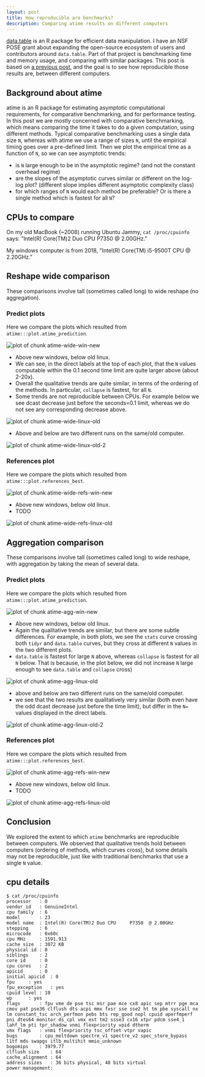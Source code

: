 ```yaml
---
layout: post
title: How reproducible are benchmarks?
description: Comparing atime results on different computers
---
```


[data.table](https://github.com/rdatatable/data.table) is an R package
for efficient data manipulation.  I have an NSF POSE grant about
expanding the open-source ecosystem of users and contributors around
`data.table`.  Part of that project is benchmarking time and memory
usage, and comparing with similar packages. This post is based on [a
previous post](https://tdhock.github.io/blog/2024/collapse-reshape/),
and the goal is to see how reproducible those results are, between
different computers.

## Background about atime

atime is an R package for estimating asymptotic computational requirements, for comparative benchmarking, and for performance testing. In this post we are mostly concerned with comparative benchmarking, which means comparing the time it takes to do a given computation, using different methods. Typical comparative benchmarking uses a single data size `N`, whereas with atime we use a range of sizes `N`, until the empirical timing goes over a pre-defined limit. Then we plot the empirical time as a function of `N`, so we can see asymptotic trends:

* is `N` large enough to be in the asymptotic regime? (and not the constant overhead regime)
* are the slopes of the asymptotic curves similar or different on the log-log plot? (different slope implies different asymptotic complexity class)
* for which ranges of `N` would each method be preferable? Or is there a single method which is fastest for all `N`?

## CPUs to compare

On my old MacBook (~2008) running Ubuntu Jammy, `cat /proc/cpuinfo` says: "Intel(R)
Core(TM)2 Duo CPU P7350 @ 2.00GHz."

My windows computer is from 2018, "Intel(R) Core(TM) i5-9500T CPU @ 2.20GHz."

## Reshape wide comparison

These comparisons involve tall (sometimes called long) to wide reshape (no aggregation).

### Predict plots

Here we compare the plots which resulted from `atime:::plot.atime_prediction`.

![plot of chunk atime-wide-win-new](/assets/img/2024-08-06-atime-different-cpu/atime-wide-win-new.png)

* Above new windows, below old linux.
* We can see, in the direct labels at the top of each plot, that the `N` values computable within the 0.1 second time limit are quite larger above (about 2-20x).
* Overall the qualitative trends are quite similar, in terms of the ordering of the methods. In particular, `collapse` is fastest, for all `N`.
* Some trends are not reproducible between CPUs. For example below we see dcast decrease just before the seconds=0.1 limit, whereas we do not see any corresponding decrease above.

![plot of chunk atime-wide-linux-old](/assets/img/2024-08-06-atime-different-cpu/atime-wide-linux-old.png)

* Above and below are two different runs on the same/old computer.

![plot of chunk atime-wide-linux-old-2](/assets/img/2024-08-06-atime-different-cpu/atime-wide-linux-old-2.png)

### References plot

Here we compare the plots which resulted from `atime:::plot.references_best`.

![plot of chunk atime-wide-refs-win-new](/assets/img/2024-08-06-atime-different-cpu/atime-wide-refs-win-new.png)

* Above new windows, below old linux.
* TODO

![plot of chunk atime-wide-refs-linux-old](/assets/img/2024-08-06-atime-different-cpu/atime-wide-refs-linux-old.png)

## Aggregation comparison

These comparisons involve tall (sometimes called long) to wide reshape, with aggregation by taking the mean of several data.

### Predict plots

Here we compare the plots which resulted from `atime:::plot.atime_prediction`.

![plot of chunk atime-agg-win-new](/assets/img/2024-08-06-atime-different-cpu/atime-agg-win-new.png)

* Above new windows, below old linux.
* Again the qualitative trends are similar, but there are some subtle differences. For example, in both plots, we see the `stats` curve crossing both `tidyr` and `data.table` curves, but they cross at different `N` values in the two different plots.
* `data.table` is fastest for large `N` above, whereas `collapse` is fastest for all `N` below. That is because, in the plot below, we did not increase `N` large enough to see `data.table` and `collapse` cross)

![plot of chunk atime-agg-linux-old](/assets/img/2024-08-06-atime-different-cpu/atime-agg-linux-old.png)

* above and below are two different runs on the same/old computer.
* we see that the two results are qualitatively very similar (both even have the odd dcast decrease just before the time limit), but differ in the `N=` values displayed in the direct labels.

![plot of chunk atime-agg-linux-old-2](/assets/img/2024-08-06-atime-different-cpu/atime-agg-linux-old-2.png)

### References plot

Here we compare the plots which resulted from `atime:::plot.references_best`.

![plot of chunk atime-agg-refs-win-new](/assets/img/2024-08-06-atime-different-cpu/atime-agg-refs-win-new.png)

* Above new windows, below old linux.
* TODO

![plot of chunk atime-agg-refs-linux-old](/assets/img/2024-08-06-atime-different-cpu/atime-agg-refs-linux-old.png)

## Conclusion

We explored the extent to which `atime` benchmarks are reproducible between computers. 
We observed that qualitative trends hold between computers (ordering of methods, which curves cross), but some details may not be reproducible, just like with traditional benchmarks that use a single `N` value.

## cpu details

```
$ cat /proc/cpuinfo
processor	: 0
vendor_id	: GenuineIntel
cpu family	: 6
model		: 23
model name	: Intel(R) Core(TM)2 Duo CPU     P7350  @ 2.00GHz
stepping	: 6
microcode	: 0x60c
cpu MHz		: 1591.913
cache size	: 3072 KB
physical id	: 0
siblings	: 2
core id		: 0
cpu cores	: 2
apicid		: 0
initial apicid	: 0
fpu		: yes
fpu_exception	: yes
cpuid level	: 10
wp		: yes
flags		: fpu vme de pse tsc msr pae mce cx8 apic sep mtrr pge mca cmov pat pse36 clflush dts acpi mmx fxsr sse sse2 ht tm pbe syscall nx lm constant_tsc arch_perfmon pebs bts rep_good nopl cpuid aperfmperf pni dtes64 monitor ds_cpl vmx est tm2 ssse3 cx16 xtpr pdcm sse4_1 lahf_lm pti tpr_shadow vnmi flexpriority vpid dtherm
vmx flags	: vnmi flexpriority tsc_offset vtpr vapic
bugs		: cpu_meltdown spectre_v1 spectre_v2 spec_store_bypass l1tf mds swapgs itlb_multihit mmio_unknown
bogomips	: 3979.77
clflush size	: 64
cache_alignment	: 64
address sizes	: 36 bits physical, 48 bits virtual
power management:
```
